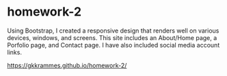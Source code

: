 # homework-2

Using Bootstrap, I created a responsive design that renders well on various devices, windows, and screens. This site includes an About/Home page, a Porfolio page, and Contact page. I have also included social media account links.

https://gkkrammes.github.io/homework-2/
